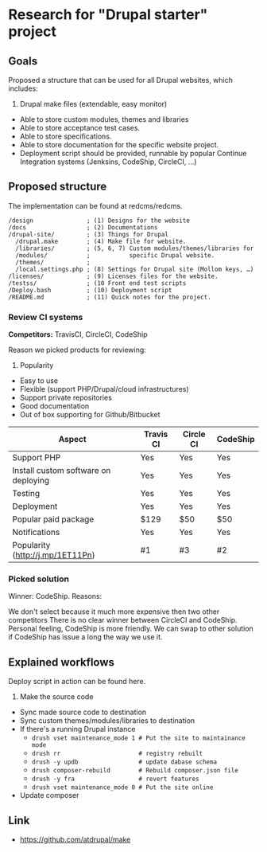 Research for "Drupal starter" project
====

## Goals

Proposed a structure that can be used for all Drupal websites, which includes:

1. Drupal make files (extendable, easy monitor)
- Able to store custom modules, themes and libraries
- Able to store acceptance test cases.
- Able to store specifications.
- Able to store documentation for the specific website project.
- Deployment script should be provided, runnable by popular Continue Integration systems (Jenksins, CodeShip, CircleCI, …)

## Proposed structure

The implementation can be found at redcms/redcms.

```
/design               ; (1) Designs for the website
/docs                 ; (2) Documentations
/drupal-site/         ; (3) Things for Drupal
  /drupal.make        ; (4) Make file for website.
  /libraries/         ; (5, 6, 7) Custom modules/themes/libraries for 
  /modules/           ;           specific Drupal website.
  /themes/            ;
  /local.settings.php ; (8) Settings for Drupal site (Mollom keys, …)
/licenses/            ; (9) Licenses files for the website.
/testss/              ; (10 Front end test scripts
/Deploy.bash          ; (10) Deployment script
/README.md            ; (11) Quick notes for the project.
```

### Review CI systems

**Competitors:** TravisCI, CircleCI, CodeShip

Reason we picked products for reviewing:

1. Popularity
- Easy to use
- Flexible (support PHP/Drupal/cloud infrastructures)
- Support private repositories
- Good documentation
- Out of box supporting for Github/Bitbucket

| Aspect                               	| Travis CI 	| Circle CI 	| CodeShip 	|
|--------------------------------------	|-----------	|-----------	|----------	|
| Support PHP                          	| Yes       	| Yes       	| Yes      	|
| Install custom software on deploying 	| Yes       	| Yes       	| Yes      	|
| Testing                              	| Yes       	| Yes       	| Yes      	|
| Deployment                           	| Yes       	| Yes       	| Yes      	|
| Popular paid package                 	| $129      	| $50       	| $50      	|
| Notifications                        	| Yes       	| Yes       	| Yes      	|
| Popularity (http://j.mp/1ET11Pn)     	| #1        	| #3        	| #2       	|

### Picked solution

Winner: CodeShip. Reasons:

We don't select because it much more expensive then two other competitors
There is no clear winner between CircleCI and CodeShip. Personal feeling, CodeShip is more friendly.
We can swap to other solution if CodeShip has issue a long the way we use it.

## Explained workflows

Deploy script in action can be found here.

1. Make the source code
- Sync made source code to destination
- Sync custom themes/modules/libraries to destination
- If there's a running Drupal instance
  - `drush vset maintenance_mode 1 # Put the site to maintainance mode`
  - `drush rr                      # registry rebuilt`
  - `drush -y updb                 # update dabase schema`
  - `drush composer-rebuild        # Rebuild composer.json file`
  - `drush -y fra                  # revert features`
  - `drush vset maintenance_mode 0 # Put the site online`
- Update composer

## Link

- https://github.com/atdrupal/make

